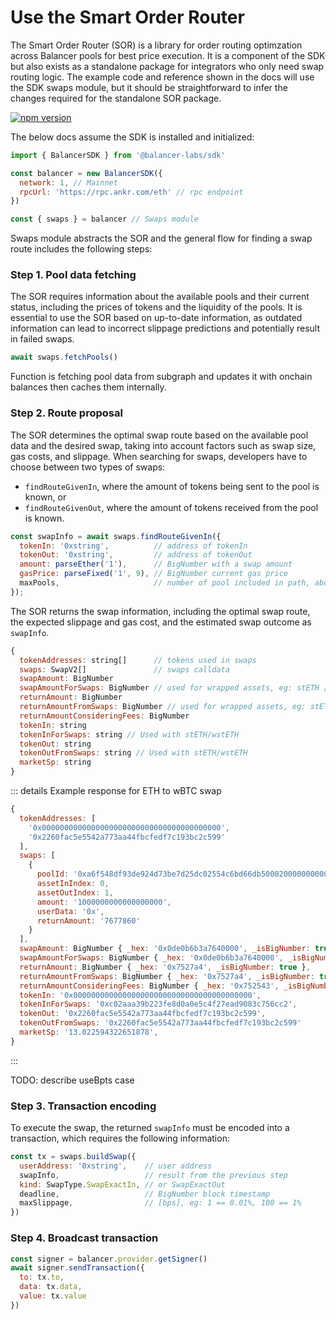 # Use the Smart Order Router

The Smart Order Router (SOR) is a library for order routing optimzation across Balancer pools for best price execution. It is a component of the SDK but also exists as a standalone package for integrators who only need swap routing logic. The example code and reference shown in the docs will use the SDK swaps module, but it should be straightforward to infer the changes required for the standalone SOR package.

[![npm version](https://img.shields.io/npm/v/@balancer-labs/sor/latest.svg)](https://www.npmjs.com/package/@balancer-labs/sor/v/latest)

The below docs assume the SDK is installed and initialized:

```javascript
import { BalancerSDK } from '@balancer-labs/sdk'

const balancer = new BalancerSDK({
  network: 1, // Mainnet
  rpcUrl: 'https://rpc.ankr.com/eth' // rpc endpoint
})

const { swaps } = balancer // Swaps module
```

Swaps module abstracts the SOR and the general flow for finding a swap route includes the following steps:

### Step 1. Pool data fetching
The SOR requires information about the available pools and their current status, including the prices of tokens and the liquidity of the pools. It is essential to use the SOR based on up-to-date information, as outdated information can lead to incorrect slippage predictions and potentially result in failed swaps.
```javascript
await swaps.fetchPools()
```
Function is fetching pool data from subgraph and updates it with onchain balances then caches them internally.

### Step 2. Route proposal
The SOR determines the optimal swap route based on the available pool data and the desired swap, taking into account factors such as swap size, gas costs, and slippage. When searching for swaps, developers have to choose between two types of swaps:

* `findRouteGivenIn`, where the amount of tokens being sent to the pool is known, or
* `findRouteGivenOut`, where the amount of tokens received from the pool is known.

```javascript
const swapInfo = await swaps.findRouteGivenIn({
  tokenIn: '0xstring',          // address of tokenIn
  tokenOut: '0xstring',         // address of tokenOut
  amount: parseEther('1'),      // BigNumber with a swap amount
  gasPrice: parseFixed('1', 9), // BigNumber current gas price
  maxPools,                     // number of pool included in path, above 4 is usually a high gas price
});
```

The SOR returns the swap information, including the optimal swap route, the expected slippage and gas cost, and the estimated swap outcome as `swapInfo`.

```js
{
  tokenAddresses: string[]      // tokens used in swaps
  swaps: SwapV2[]               // swaps calldata
  swapAmount: BigNumber
  swapAmountForSwaps: BigNumber // used for wrapped assets, eg: stETH / wstETH
  returnAmount: BigNumber
  returnAmountFromSwaps: BigNumber // used for wrapped assets, eg: stETH/wstETH
  returnAmountConsideringFees: BigNumber
  tokenIn: string
  tokenInForSwaps: string // Used with stETH/wstETH
  tokenOut: string
  tokenOutFromSwaps: string // Used with stETH/wstETH
  marketSp: string
}
```

::: details Example response for ETH to wBTC swap

```js
{
  tokenAddresses: [
    '0x0000000000000000000000000000000000000000',
    '0x2260fac5e5542a773aa44fbcfedf7c193bc2c599'
  ],
  swaps: [
    {
      poolId: '0xa6f548df93de924d73be7d25dc02554c6bd66db500020000000000000000000e',
      assetInIndex: 0,
      assetOutIndex: 1,
      amount: '1000000000000000000',
      userData: '0x',
      returnAmount: '7677860'
    }
  ],
  swapAmount: BigNumber { _hex: '0x0de0b6b3a7640000', _isBigNumber: true },
  swapAmountForSwaps: BigNumber { _hex: '0x0de0b6b3a7640000', _isBigNumber: true },
  returnAmount: BigNumber { _hex: '0x7527a4', _isBigNumber: true },
  returnAmountFromSwaps: BigNumber { _hex: '0x7527a4', _isBigNumber: true },
  returnAmountConsideringFees: BigNumber { _hex: '0x752543', _isBigNumber: true },
  tokenIn: '0x0000000000000000000000000000000000000000',
  tokenInForSwaps: '0xc02aaa39b223fe8d0a0e5c4f27ead9083c756cc2',
  tokenOut: '0x2260fac5e5542a773aa44fbcfedf7c193bc2c599',
  tokenOutFromSwaps: '0x2260fac5e5542a773aa44fbcfedf7c193bc2c599'
  marketSp: '13.022594322651878',
}
```

:::

TODO: describe useBpts case

### Step 3. Transaction encoding
To execute the swap, the returned `swapInfo` must be encoded into a transaction, which requires the following information:
```javascript
const tx = swaps.buildSwap({
  userAddress: '0xstring',    // user address
  swapInfo,                   // result from the previous step
  kind: SwapType.SwapExactIn, // or SwapExactOut
  deadline,                   // BigNumber block timestamp
  maxSlippage,                // [bps], eg: 1 == 0.01%, 100 == 1%
})
```

### Step 4. Broadcast transaction
```javascript
const signer = balancer.provider.getSigner()
await signer.sendTransaction({
  to: tx.to,
  data: tx.data,
  value: tx.value
})
```
